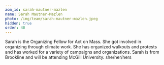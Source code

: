 ```yaml
---
aom_id: sarah-mautner-mazlen
name: Sarah Mautner-Mazlen
photo: /img/team/sarah-mautner-mazlen.jpeg
hidden: true
order: 40
---
```

Sarah is the Organizing Fellow for Act on Mass. She got involved in organizing through climate work. She has organized walkouts and protests and has worked for a variety of campaigns and organizations. Sarah is from Brookline and will be attending McGill University. she/her/hers